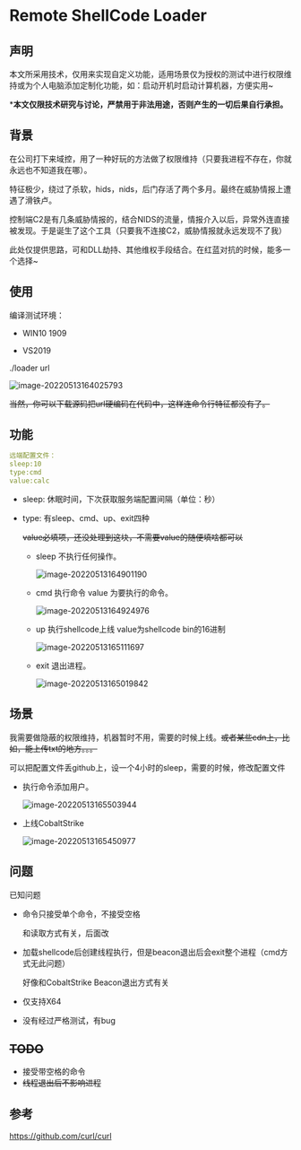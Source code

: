 # Remote ShellCode Loader

## 声明

本文所采用技术，仅用来实现自定义功能，适用场景仅为授权的测试中进行权限维持或为个人电脑添加定制化功能，如：启动开机时启动计算机器，方便实用~

***本文仅限技术研究与讨论，严禁用于非法用途，否则产生的一切后果自行承担。**

## 背景

​	在公司打下来域控，用了一种好玩的方法做了权限维持（只要我进程不存在，你就永远也不知道我在哪）。

​	特征极少，绕过了杀软，hids，nids，后门存活了两个多月。最终在威胁情报上遭遇了滑铁卢。

​	控制端C2是有几条威胁情报的，结合NIDS的流量，情报介入以后，异常外连直接被发现。于是诞生了这个工具（只要我不连接C2，威胁情报就永远发现不了我）

​	此处仅提供思路，可和DLL劫持、其他维权手段结合。在红蓝对抗的时候，能多一个选择~

## 使用

编译测试环境：

- WIN10 1909

- VS2019

./loader url

![image-20220513164025793](/Users/admin/Desktop/HSLOAD/README.assets/image-20220513164025793.png)

~~当然，你可以下载源码把url硬编码在代码中，这样连命令行特征都没有了。~~

## 功能

 ```yaml
 远端配置文件：
 sleep:10
 type:cmd
 value:calc
 ```

- sleep: 休眠时间，下次获取服务端配置间隔（单位：秒）

- type: 有sleep、cmd、up、exit四种

  ​	~~value必填项，还没处理到这块，不需要value的随便填啥都可以~~

  - sleep	不执行任何操作。

    ![image-20220513164901190](/Users/admin/Desktop/HSLOAD/README.assets/image-20220513164901190.png)

  - cmd     执行命令 value 为要执行的命令。

    ![image-20220513164924976](/Users/admin/Desktop/HSLOAD/README.assets/image-20220513164924976.png)

  - up        执行shellcode上线 value为shellcode bin的16进制

    ![image-20220513165111697](/Users/admin/Desktop/HSLOAD/README.assets/image-20220513165111697.png)

  - exit      退出进程。

    ![image-20220513165019842](/Users/admin/Desktop/HSLOAD/README.assets/image-20220513165019842.png)

## 场景

我需要做隐蔽的权限维持，机器暂时不用，需要的时候上线。~~或者某些cdn上，比如，能上传txt的地方。。。~~

可以把配置文件丢github上，设一个4小时的sleep，需要的时候，修改配置文件

- 执行命令添加用户。

  ![image-20220513165503944](/Users/admin/Desktop/HSLOAD/README.assets/image-20220513165503944.png)

- 上线CobaltStrike

  ![image-20220513165450977](/Users/admin/Desktop/HSLOAD/README.assets/image-20220513165450977.png)



## 问题

已知问题

- 命令只接受单个命令，不接受空格

  和读取方式有关，后面改

- 加载shellcode后创建线程执行，但是beacon退出后会exit整个进程（cmd方式无此问题）

  好像和CobaltStrike Beacon退出方式有关

- 仅支持X64

- 没有经过严格测试，有bug

  

## ~~TODO~~

- 接受带空格的命令
- ~~线程退出后不影响进程~~



## 参考

https://github.com/curl/curl